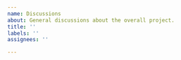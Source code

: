 ```yaml
---
name: Discussions
about: General discussions about the overall project.
title: ''
labels: ''
assignees: ''

---
```



